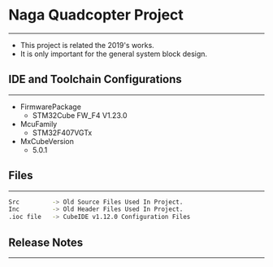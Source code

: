 
# Naga Quadcopter Project
----
- This project is related the 2019's works.
- It is only important for the general system block design.

## IDE and Toolchain Configurations
----
- FirmwarePackage
   - STM32Cube FW_F4 V1.23.0
- McuFamily
   - STM32F407VGTx
- MxCubeVersion
   - 5.0.1

## Files
----
```bash
Src         -> Old Source Files Used In Project.
Inc         -> Old Header Files Used In Project.
.ioc file   -> CubeIDE v1.12.0 Configuration Files
```

## Release Notes
----

